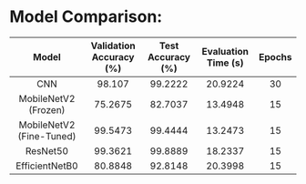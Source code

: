 # Model Comparison:

| Model | Validation Accuracy (%) | Test Accuracy (%) | Evaluation Time (s) | Epochs |
| :--: | :--: | :--: | :--: | :--: |
| CNN | 98.107 | 99.2222 | 20.9224 | 30 |
| MobileNetV2 (Frozen) | 75.2675 | 82.7037 | 13.4948 | 15 |
| MobileNetV2 (Fine-Tuned) | 99.5473 | 99.4444 | 13.2473 | 15 |
| ResNet50 | 99.3621 | 99.8889 | 18.2337 | 15 |
| EfficientNetB0 | 80.8848 | 92.8148 | 20.3998 | 15 |